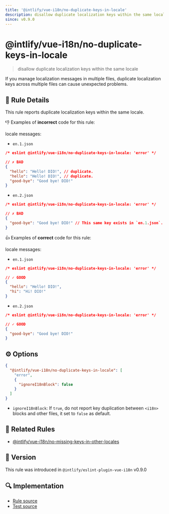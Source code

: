 ```yaml
---
title: '@intlify/vue-i18n/no-duplicate-keys-in-locale'
description: disallow duplicate localization keys within the same locale
since: v0.9.0
---
```


# @intlify/vue-i18n/no-duplicate-keys-in-locale

> disallow duplicate localization keys within the same locale

If you manage localization messages in multiple files, duplicate localization keys across multiple files can cause unexpected problems.

## :book: Rule Details

This rule reports duplicate localization keys within the same locale.

:-1: Examples of **incorrect** code for this rule:

locale messages:

- `en.1.json`

<resource-group>

<eslint-code-block language="json" filename="en.1.json">

```json
/* eslint @intlify/vue-i18n/no-duplicate-keys-in-locale: 'error' */

// ✗ BAD
{
  "hello": "Hello! DIO!", // duplicate.
  "hello": "Hello! DIO!", // duplicate.
  "good-bye": "Good bye! DIO!"
}
```

</eslint-code-block>

- `en.2.json`

<eslint-code-block language="json" filename="en.2.json">

```json
/* eslint @intlify/vue-i18n/no-duplicate-keys-in-locale: 'error' */

// ✗ BAD
{
  "good-bye": "Good bye! DIO!" // This same key exists in `en.1.json`.
}
```

</eslint-code-block>

</resource-group>

:+1: Examples of **correct** code for this rule:

locale messages:

- `en.1.json`

<resource-group>

<eslint-code-block language="json" filename="en.1.json">

```json
/* eslint @intlify/vue-i18n/no-duplicate-keys-in-locale: 'error' */

// ✓ GOOD
{
  "hello": "Hello! DIO!",
  "hi": "Hi! DIO!"
}
```

</eslint-code-block>

- `en.2.json`

<eslint-code-block language="json" filename="en.2.json">

```json
/* eslint @intlify/vue-i18n/no-duplicate-keys-in-locale: 'error' */

// ✓ GOOD
{
  "good-bye": "Good bye! DIO!"
}
```

</eslint-code-block>

</resource-group>

## :gear: Options

```json
{
  "@intlify/vue-i18n/no-duplicate-keys-in-locale": [
    "error",
    {
      "ignoreI18nBlock": false
    }
  ]
}
```

- `ignoreI18nBlock`: If `true`, do not report key duplication between `<i18n>` blocks and other files, it set to `false` as default.

## :couple: Related Rules

- [@intlify/vue-i18n/no-missing-keys-in-other-locales](./no-missing-keys-in-other-locales.md)

## :rocket: Version

This rule was introduced in `@intlify/eslint-plugin-vue-i18n` v0.9.0

## :mag: Implementation

- [Rule source](https://github.com/intlify/eslint-plugin-vue-i18n/blob/master/lib/rules/no-duplicate-keys-in-locale.ts)
- [Test source](https://github.com/intlify/eslint-plugin-vue-i18n/tree/master/tests/lib/rules/no-duplicate-keys-in-locale.ts)
